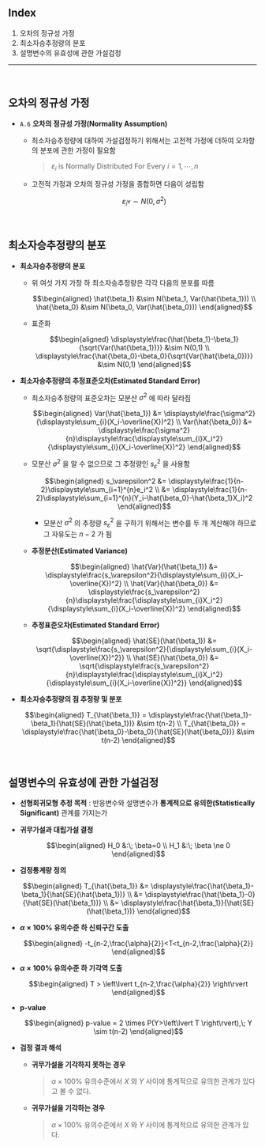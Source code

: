 ## Index

1. 오차의 정규성 가정
2. 최소자승추정량의 분포
3. 설명변수의 유효성에 관한 가설검정

<hr></br>

## 오차의 정규성 가정

- `A.6` **오차의 정규성 가정(Normality Assumption)**
    - 최소자승추정량에 대하여 가설검정하기 위해서는 고전적 가정에 더하여 오차항의 분포에 관한 가정이 필요함

        >$\varepsilon_i$ is Normally Distributed For Every $i=1,\cdots,n$

    - 고전적 가정과 오차의 정규성 가정을 종합하면 다음이 성립함

        $$
        \varepsilon_{i^\forall} \sim N(0, \sigma^2)
        $$

</br>

## 최소자승추정량의 분포

- **최소자승추정량의 분포**
    - 위 여섯 가지 가정 하 최소자승추정량은 각각 다음의 분포를 따름

        $$\begin{aligned}
        \hat{\beta_1} &\sim N(\beta_1, Var(\hat{\beta_1})) \\
        \hat{\beta_0} &\sim N(\beta_0, Var(\hat{\beta_0}))
        \end{aligned}$$

    - 표준화

        $$\begin{aligned}
        \displaystyle\frac{\hat{\beta_1}-\beta_1}{\sqrt{Var(\hat{\beta_1})}} &\sim N(0,1) \\
        \displaystyle\frac{\hat{\beta_0}-\beta_0}{\sqrt{Var(\hat{\beta_0})}} &\sim N(0,1)
        \end{aligned}$$

- **최소자승추정량의 추정표준오차(Estimated Standard Error)**
    - 최소자승추정량의 표준오차는 모분산 $\sigma^2$ 에 따라 달라짐

        $$\begin{aligned}
        Var(\hat{\beta_1})
        &= \displaystyle\frac{\sigma^2}{\displaystyle\sum_{i}(X_i-\overline{X})^2} \\
        Var(\hat{\beta_0})
        &= \displaystyle\frac{\sigma^2}{n}\displaystyle\frac{\displaystyle\sum_{i}X_i^2}{\displaystyle\sum_{i}(X_i-\overline{X})^2}
        \end{aligned}$$

    - 모분산 $\sigma^2$ 을 알 수 없으므로 그 추정량인 $s_\varepsilon^2$ 을 사용함

        $$\begin{aligned}
        s_\varepsilon^2
        &= \displaystyle\frac{1}{n-2}\displaystyle\sum_{i=1}^{n}e_i^2 \\
        &= \displaystyle\frac{1}{n-2}\displaystyle\sum_{i=1}^{n}(Y_i-\hat{\beta_0}-\hat{\beta_1}X_i)^2
        \end{aligned}$$

        - 모분산 $\sigma^2$ 의 추정량 $s_\varepsilon^2$ 을 구하기 위해서는 변수를 두 개 계산해야 하므로 그 자유도는 $n-2$ 가 됨

    - **추정분산(Estimated Variance)**

        $$\begin{aligned}
        \hat{Var}(\hat{\beta_1})
        &= \displaystyle\frac{s_\varepsilon^2}{\displaystyle\sum_{i}(X_i-\overline{X})^2} \\
        \hat{Var}(\hat{\beta_0})
        &= \displaystyle\frac{s_\varepsilon^2}{n}\displaystyle\frac{\displaystyle\sum_{i}X_i^2}{\displaystyle\sum_{i}(X_i-\overline{X})^2}
        \end{aligned}$$

    - **추정표준오차(Estimated Standard Error)**

        $$\begin{aligned}
        \hat{SE}(\hat{\beta_1})
        &= \sqrt{\displaystyle\frac{s_\varepsilon^2}{\displaystyle\sum_{i}(X_i-\overline{X})^2}} \\
        \hat{SE}(\hat{\beta_0})
        &= \sqrt{\displaystyle\frac{s_\varepsilon^2}{n}\displaystyle\frac{\displaystyle\sum_{i}X_i^2}{\displaystyle\sum_{i}(X_i-\overline{X})^2}}
        \end{aligned}$$

- **최소자승추정량의 점 추정량 및 분포**

    $$\begin{aligned}
    T_{\hat{\beta_1}} = \displaystyle\frac{\hat{\beta_1}-\beta_1}{\hat{SE}(\hat{\beta_1})} &\sim t(n-2) \\
    T_{\hat{\beta_0}} = \displaystyle\frac{\hat{\beta_0}-\beta_0}{\hat{SE}(\hat{\beta_0})} &\sim t(n-2)
    \end{aligned}$$

</br>

## 설명변수의 유효성에 관한 가설검정

- **선형회귀모형 추정 목적** : 반응변수와 설명변수가 **통계적으로 유의한(Statistically Significant)** 관계를 가지는가

- **귀무가설과 대립가설 결정**

    $$\begin{aligned}
    H_0 &:\; \beta=0 \\
    H_1 &:\; \beta \ne 0
    \end{aligned}$$

- **검정통계량 정의**

    $$\begin{aligned}
    T_{\hat{\beta_1}}
    &= \displaystyle\frac{\hat{\beta_1}-\beta_1}{\hat{SE}(\hat{\beta_1})} \\
    &= \displaystyle\frac{\hat{\beta_1}-0}{\hat{SE}(\hat{\beta_1})} \\
    &= \displaystyle\frac{\hat{\beta_1}}{\hat{SE}(\hat{\beta_1})}
    \end{aligned}$$

- **$\alpha \times 100\%$ 유의수준 하 신뢰구간 도출**

    $$\begin{aligned}
    -t_{n-2,\frac{\alpha}{2}}<T<t_{n-2,\frac{\alpha}{2}}
    \end{aligned}$$

- **$\alpha \times 100\%$ 유의수준 하 기각역 도출**

    $$\begin{aligned}
    T > \left\lvert t_{n-2,\frac{\alpha}{2}} \right\rvert
    \end{aligned}$$

- **p-value**

    $$\begin{aligned}
    p-value = 2 \times P(Y>\left\lvert T \right\rvert),\;
    Y \sim t(n-2)
    \end{aligned}$$

- **검정 결과 해석**
    - **귀무가설을 기각하지 못하는 경우**

        >$\alpha \times 100\%$ 유의수준에서 $X$ 와 $Y$ 사이에 통계적으로 유의한 관계가 있다고 볼 수 없다.

    - **귀무가설을 기각하는 경우**

        >$\alpha \times 100\%$ 유의수준에서 $X$ 와 $Y$ 사이에 통계적으로 유의한 관계가 있다.
